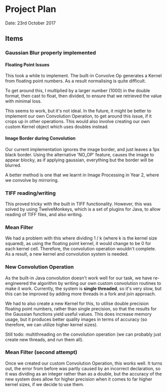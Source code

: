 # Project Plan
Date: 23rd October 2017

## Items
### Gaussian Blur properly implemented
#### Floating Point Issues
This took a while to implement. The built-in Convolve Op generates a Kernel from floating point numbers. As a result
normalising is quite difficult. 

To get around this, I multiplied by a larger number (1000) in the double format, then cast to float, then divided, to ensure that we
retrieved the value with minimal loss.

This seems to work, but it's not ideal. In the future, it might be better to implement our own Convolution Operation, to get
around this issue, if it crops up in other operations. This would also involve creating our own custom Kernel object which uses
doubles instead.

#### Image Border during Convolution
Our current implementation ignores the image border, and just leaves a 1px black border. Using the alternative 'NO_OP' feature,
causes the image to appear blocky, as if applying gaussian, everything but the border will be blurred.

A better method is one that we learnt in Image Processing in Year 2, where we convolve by mirroring.

### TIFF reading/writing
This proved tricky with the built in TIFF functionality. However, this was solved by using TwelveMonkeys, which is a set of
plugins for Java, to allow reading of TIFF files, and also writing.

### Mean Filter
We had a problem with this where dividing 1 / k (where k is the kernel size squared), as using the floating point kernel, it would
change to be 0 for each kernel cell. Therefore, the convolution operation wouldn't complete. As a result, a new kernel and
convolution system is needed.

### New Convolution Operation
As the built-in Java convolution doesn't work well for our task, we have re-engineered the algorithm by writing our own custom 
convolution routines to make it work. Currently, the system is **single threaded**, so it's very slow, but this can be improved by adding more threads in a fork and join approach.

We had to also create a new Kernel for this, to utilise double precision floating point numbers, rather than single precision, so that the results for the Gaussian functions yield useful values. This does increase memory usage, but it
produces better quality images in terms of accuracy (so therefore, we can utilize higher kernel sizes).

Still todo: multithreading on the convolution operation (we can probably just create new threads, and run them all).

### Mean Filter (second attempt)
Once we created our custom Convolution Operation, this works well. It turns out, the error from before was partly caused by
an incorrect declaration, so it was dividing as an integer rather than as a double, but the accuracy of the new system does
allow for higher precision when it comes to far higher kernel sizes, if we decide to use them.
